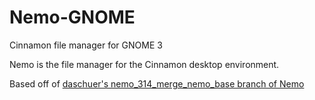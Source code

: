 Nemo-GNOME
==========

Cinnamon file manager for GNOME 3

Nemo is the file manager for the Cinnamon desktop environment.

Based off of [daschuer's nemo_314_merge_nemo_base branch of Nemo](https://github.com/daschuer/nemo/tree/nemo_314_merge_nemo_base)
